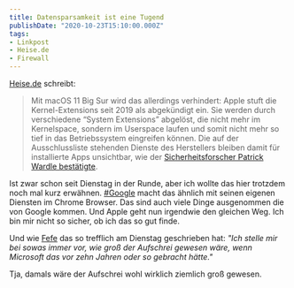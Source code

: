 ```yaml
---
title: Datensparsamkeit ist eine Tugend
publishDate: "2020-10-23T15:10:00.000Z"
tags:
- Linkpost
- Heise.de
- Firewall
---
```


[Heise.de](https://www.heise.de/news/macOS-11-Apple-verbirgt-eigene-Dienste-vor-Mac-Netzwerkfiltern-4937971.html) schreibt:

> Mit macOS 11 Big Sur wird das allerdings verhindert: Apple stuft die Kernel-Extensions seit 2019 als abgekündigt ein. Sie werden durch verschiedene “System Extensions” abgelöst, die nicht mehr im Kernelspace, sondern im Userspace laufen und somit nicht mehr so tief in das Betriebssystem eingreifen können. Die auf der Ausschlussliste stehenden Dienste des Herstellers bleiben damit für installierte Apps unsichtbar, wie der [Sicherheitsforscher Patrick Wardle bestätigte](https://twitter.com/patrickwardle/status/1318437929497235457).

Ist zwar schon seit Dienstag in der Runde, aber ich wollte das hier trotzdem noch mal kurz erwähnen. [#Google](https://blog.zn80.net/tag:Google) macht das ähnlich mit seinen eigenen Diensten im Chrome Browser. Das sind auch viele Dinge ausgenommen die von Google kommen. Und Apple geht nun irgendwie den gleichen Weg. Ich bin mir nicht so sicher, ob ich das so gut finde.

Und wie [Fefe](https://blog.fefe.de/?ts=a171ed38) das so trefflich am Dienstag geschrieben hat: *"Ich stelle mir bei sowas immer vor, wie groß der Aufschrei gewesen wäre, wenn Microsoft das vor zehn Jahren oder so gebracht hätte."*

Tja, damals wäre der Aufschrei wohl wirklich ziemlich groß gewesen.

<!--more-->
